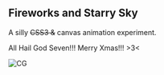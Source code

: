 ## Fireworks and Starry Sky

A silly ~~CSS3 &~~ canvas animation experiment.

All Hail God Seven!!! Merry Xmas!!! >3<  

![CG](https://vignette.wikia.nocookie.net/mystic-messenger/images/0/0b/Common_55.png/revision/latest/scale-to-width-down/270?cb=20170210010907)
